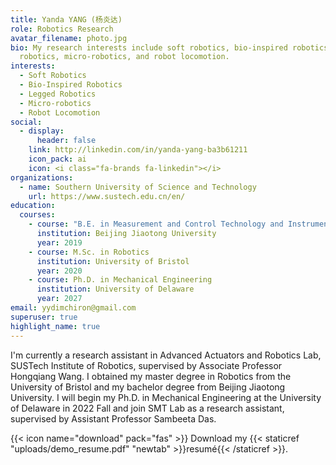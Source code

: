 ```yaml
---
title: Yanda YANG (杨炎达)
role: Robotics Research
avatar_filename: photo.jpg
bio: My research interests include soft robotics, bio-inspired robotics, legged
  robotics, micro-robotics, and robot locomotion.
interests:
  - Soft Robotics
  - Bio-Inspired Robotics
  - Legged Robotics
  - Micro-robotics
  - Robot Locomotion
social:
  - display:
      header: false
    link: http://linkedin.com/in/yanda-yang-ba3b61211
    icon_pack: ai
    icon: <i class="fa-brands fa-linkedin"></i>
organizations:
  - name: Southern University of Science and Technology
    url: https://www.sustech.edu.cn/en/
education:
  courses:
    - course: "B.E. in Measurement and Control Technology and Instrument "
      institution: Beijing Jiaotong University
      year: 2019
    - course: M.Sc. in Robotics
      institution: University of Bristol
      year: 2020
    - course: Ph.D. in Mechanical Engineering
      institution: University of Delaware
      year: 2027
email: yydimchiron@gmail.com
superuser: true
highlight_name: true
---
```

I'm currently a research assistant in Advanced Actuators and Robotics Lab, SUSTech Institute of Robotics, supervised by Associate Professor Hongqiang Wang. I obtained my master degree in Robotics from the University of Bristol and my bachelor degree from Beijing Jiaotong University. I will begin my Ph.D. in Mechanical Engineering at the University of Delaware in 2022 Fall and join SMT Lab as a research assistant, supervised by Assistant Professor Sambeeta Das.

{{< icon name="download" pack="fas" >}} Download my {{< staticref "uploads/demo_resume.pdf" "newtab" >}}resumé{{< /staticref >}}.